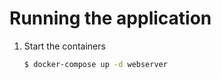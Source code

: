 # Running the application

1. Start the containers
    ```bash
    $ docker-compose up -d webserver
    ```


